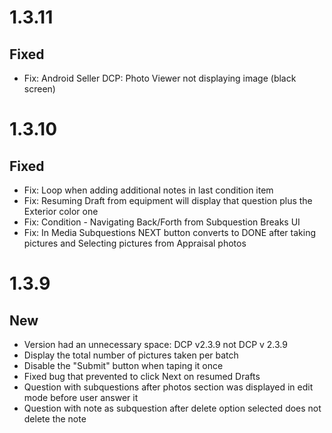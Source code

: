 # 1.3.11
## Fixed
- Fix: Android Seller DCP: Photo Viewer not displaying image (black screen)

# 1.3.10
## Fixed
- Fix: Loop when adding additional notes in last condition item
- Fix: Resuming Draft from equipment will display that question plus the Exterior color one
- Fix: Condition - Navigating Back/Forth from Subquestion Breaks UI
- Fix: In Media Subquestions NEXT button converts to DONE after taking pictures and Selecting pictures from Appraisal photos

# 1.3.9
## New
- Version had an unnecessary space: DCP v2.3.9 not DCP v 2.3.9
- Display the total number of pictures taken per batch
- Disable the "Submit" button when taping it once
- Fixed bug that prevented to click Next on resumed Drafts
- Question with subquestions after photos section was displayed in edit mode before user answer it
- Question with note as subquestion after delete option selected does not delete the note
